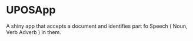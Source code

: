 # UPOSApp

A shiny app that accepts a document and identifies part fo Speech ( Noun, Verb Adverb ) in them.
